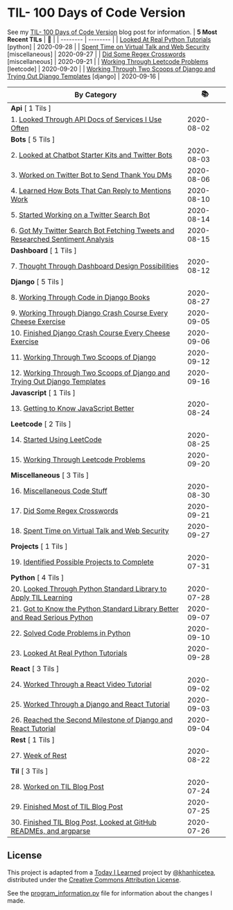 # TIL- 100 Days of Code Version

See my [TIL- 100 Days of Code Version](https://github.com/KatherineMichel/portfolio/blob/master/regular-blog-posts/til-100-days-of-code-version.md) blog post for information.
| **5 Most Recent TILs** | :tada: |
| -------- | -------- |
| [Looked At Real Python Tutorials](python/looked-at-real-python-tutorials.md) [python] | 2020-09-28 |
| [Spent Time on Virtual Talk and Web Security](miscellaneous/spent-time-on-virtual-talk-and-web-security.md) [miscellaneous] | 2020-09-27 |
| [Did Some Regex Crosswords](miscellaneous/did-some-regex-crosswords.md) [miscellaneous] | 2020-09-21 |
| [Working Through Leetcode Problems](leetcode/working-through-leetcode-probems.md) [leetcode] | 2020-09-20 |
| [Working Through Two Scoops of Django and Trying Out Django Templates](django/working-through-two-scoops-of-django-and-trying-out-django-templates.md) [django] | 2020-09-16 |

| **By Category** | :books: |
| -------- | -------- |
| **Api** [ 1 Tils ] | |
| 1. [Looked Through API Docs of Services I Use Often](api/looking-through-api-docs-of-services-i-use-often.md) | 2020-08-02 |
| **Bots** [ 5 Tils ] | |
| 2. [Looked at Chatbot Starter Kits and Twitter Bots](bots/looked-at-chatbot-starter-kits-and-twitter-bots.md) | 2020-08-03 |
| 3. [Worked on Twitter Bot to Send Thank You DMs](bots/worked-on-a-twitter-bot-to-send-thank-you-dms.md) | 2020-08-06 |
| 4. [Learned How Bots That Can Reply to Mentions Work](bots/learned-how-bots-that-can-reply-to-mentions-work.md) | 2020-08-10 |
| 5. [Started Working on a Twitter Search Bot](bots/started-working-on-a-tweet-search-bot.md) | 2020-08-14 |
| 6. [Got My Twitter Search Bot Fetching Tweets and Researched Sentiment Analysis](bots/got-my-twitter-search-bot-fetching-tweets-and-researched-sentiment-analysis.md) | 2020-08-15 |
| **Dashboard** [ 1 Tils ] | |
| 7. [Thought Through Dashboard Design Possibilities](dashboard/thought-through-dashboard-design-possibilities.md) | 2020-08-12 |
| **Django** [ 5 Tils ] | |
| 8. [Working Through Code in Django Books](django/working-through-code-in-django-books.md) | 2020-08-27 |
| 9. [Working Through Django Crash Course Every Cheese Exercise](django/working-through-django-crash-course-every-cheese-exercise.md) | 2020-09-05 |
| 10. [Finished Django Crash Course Every Cheese Exercise](django/finished-django-crash-course-every-cheese-exercise.md) | 2020-09-06 |
| 11. [Working Through Two Scoops of Django](django/working-through-two-scoops-of-django.md) | 2020-09-12 |
| 12. [Working Through Two Scoops of Django and Trying Out Django Templates](django/working-through-two-scoops-of-django-and-trying-out-django-templates.md) | 2020-09-16 |
| **Javascript** [ 1 Tils ] | |
| 13. [Getting to Know JavaScript Better](javascript/getting-to-know-javascript-better.md) | 2020-08-24 |
| **Leetcode** [ 2 Tils ] | |
| 14. [Started Using LeetCode](leetcode/started-using-leetcode.md) | 2020-08-25 |
| 15. [Working Through Leetcode Problems](leetcode/working-through-leetcode-probems.md) | 2020-09-20 |
| **Miscellaneous** [ 3 Tils ] | |
| 16. [Miscellaneous Code Stuff](miscellaneous/miscellaneous-code-stuff.md) | 2020-08-30 |
| 17. [Did Some Regex Crosswords](miscellaneous/did-some-regex-crosswords.md) | 2020-09-21 |
| 18. [Spent Time on Virtual Talk and Web Security](miscellaneous/spent-time-on-virtual-talk-and-web-security.md) | 2020-09-27 |
| **Projects** [ 1 Tils ] | |
| 19. [Identified Possible Projects to Complete](projects/identified-possible-projects-to-complete.md) | 2020-07-31 |
| **Python** [ 4 Tils ] | |
| 20. [Looked Through Python Standard Library to Apply TIL Learning](python/looked-through-python-standard-library-to-apply-til-learning.md) | 2020-07-28 |
| 21. [Got to Know the Python Standard Library Better and Read Serious Python](python/got-to-know-the-python-standard-library-better-and-read-serious-python.md) | 2020-09-07 |
| 22. [Solved Code Problems in Python](python/solved-code-problems-in-python.md) | 2020-09-10 |
| 23. [Looked At Real Python Tutorials](python/looked-at-real-python-tutorials.md) | 2020-09-28 |
| **React** [ 3 Tils ] | |
| 24. [Worked Through a React Video Tutorial](react/worked-through-a-react-video-tutorial.md) | 2020-09-02 |
| 25. [Worked Through a Django and React Tutorial](react/worked-through-a-django-and-react-tutorial.md) | 2020-09-03 |
| 26. [Reached the Second Milestone of Django and React Tutorial](react/reached-the-second-milestone-of-django-react-tutorial.md) | 2020-09-04 |
| **Rest** [ 1 Tils ] | |
| 27. [Week of Rest](rest/week-of-rest.md) | 2020-08-22 |
| **Til** [ 3 Tils ] | |
| 28. [Worked on TIL Blog Post](til/worked-on-til-blog-post.md) | 2020-07-24 |
| 29. [Finished Most of TIL Blog Post](til/finished-most-of-til-blog-post.md) | 2020-07-25 |
| 30. [Finished TIL Blog Post, Looked at GitHub READMEs, and argparse](til/finished-til-blog-post-looked-at-github-readmes-and-argparse.md) | 2020-07-26 |


## License

This project is adapted from a [Today I Learned](https://github.com/khanhicetea/today-i-learned/) project by [@khanhicetea](https://github.com/khanhicetea), distributed under the [Creative Commons Attribution License](http://creativecommons.org/licenses/by/3.0/). 

See the [program_information.py](program_information.py) file for information about the changes I made.
